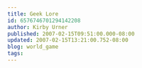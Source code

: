 ```yaml
---
title: Geek Lore
id: 6576746701294142208
author: Kirby Urner
published: 2007-02-15T09:51:00.000-08:00
updated: 2007-02-15T13:21:00.752-08:00
blog: world_game
tags: 
---
```


